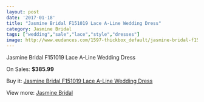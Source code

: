 ```yaml
---
layout: post
date: '2017-01-18'
title: "Jasmine Bridal F151019 Lace A-Line Wedding Dress"
category: Jasmine Bridal
tags: ["wedding","sale","lace","style","dresses"]
image: http://www.eudances.com/1597-thickbox_default/jasmine-bridal-f151019-lace-a-line-wedding-dress.jpg
---
```

Jasmine Bridal F151019 Lace A-Line Wedding Dress

On Sales: **$385.99**
<a href="https://www.eudances.com/en/jasmine-bridal/567-jasmine-bridal-f151019-lace-a-line-wedding-dress.html"><amp-img layout="responsive" width="600" height="600" src="//www.eudances.com/1597-thickbox_default/jasmine-bridal-f151019-lace-a-line-wedding-dress.jpg" alt="Jasmine Bridal F151019 Lace A-Line Wedding Dress 0" /></a>
<a href="https://www.eudances.com/en/jasmine-bridal/567-jasmine-bridal-f151019-lace-a-line-wedding-dress.html"><amp-img layout="responsive" width="600" height="600" src="//www.eudances.com/1598-thickbox_default/jasmine-bridal-f151019-lace-a-line-wedding-dress.jpg" alt="Jasmine Bridal F151019 Lace A-Line Wedding Dress 1" /></a>

Buy it: [Jasmine Bridal F151019 Lace A-Line Wedding Dress](https://www.eudances.com/en/jasmine-bridal/567-jasmine-bridal-f151019-lace-a-line-wedding-dress.html "Jasmine Bridal F151019 Lace A-Line Wedding Dress")

View more: [Jasmine Bridal](https://www.eudances.com/en/6-jasmine-bridal "Jasmine Bridal")